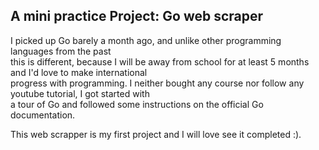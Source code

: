 ## A mini practice Project: Go web scraper

I picked up Go barely a month ago, and unlike other programming languages from the past<br>
this is different, because I will be  away from school for at least 5 months and I'd love to make international<br>
progress with programming. I neither bought any course nor follow any youtube tutorial, I got started with<br>
a tour of Go and followed some instructions on the official Go documentation.

This web scrapper is my first project and I will love see it completed :).
